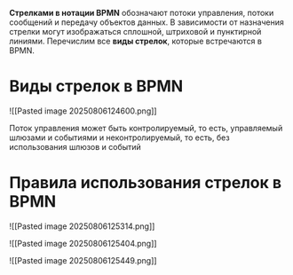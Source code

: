 **Стрелками в нотации BPMN** обозначают потоки управления, потоки сообщений и передачу объектов данных. В зависимости от назначения стрелки могут изображаться сплошной, штриховой и пунктирной линиями. Перечислим все **виды стрелок**, которые встречаются в BPMN.

# Виды стрелок в BPMN

![[Pasted image 20250806124600.png]]

Поток управления может быть контролируемый, то есть, управляемый шлюзами и событиями и неконтролируемый, то есть, без использования шлюзов и событий

# Правила использования стрелок в BPMN

![[Pasted image 20250806125314.png]]

![[Pasted image 20250806125404.png]]

![[Pasted image 20250806125449.png]]

